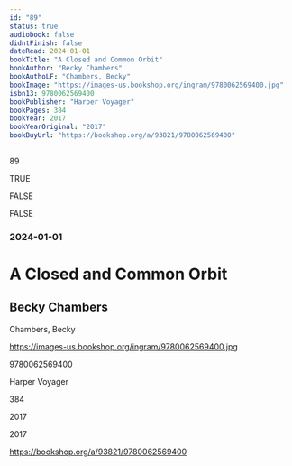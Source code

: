 ```yaml
---
id: "89"
status: true
audiobook: false
didntFinish: false
dateRead: 2024-01-01
bookTitle: "A Closed and Common Orbit"
bookAuthor: "Becky Chambers"
bookAuthoLF: "Chambers, Becky"
bookImage: "https://images-us.bookshop.org/ingram/9780062569400.jpg"
isbn13: 9780062569400
bookPublisher: "Harper Voyager"
bookPages: 384
bookYear: 2017
bookYearOriginal: "2017"
bookBuyUrl: "https://bookshop.org/a/93821/9780062569400"
---
```

89

TRUE

FALSE

FALSE

### 2024-01-01

# A Closed and Common Orbit

## Becky Chambers

Chambers, Becky

https://images-us.bookshop.org/ingram/9780062569400.jpg

9780062569400

Harper Voyager

384

2017

2017

https://bookshop.org/a/93821/9780062569400